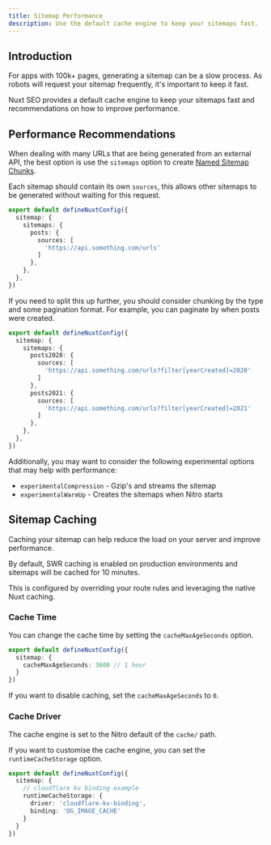 ```yaml
---
title: Sitemap Performance
description: Use the default cache engine to keep your sitemaps fast.
---
```


## Introduction

For apps with 100k+ pages, generating a sitemap can be a slow process. As robots will request your sitemap frequently, it's important to keep it fast.

Nuxt SEO provides a default cache engine to keep your sitemaps fast and recommendations on how to improve performance.

## Performance Recommendations

When dealing with many URLs that are being generated from an external API, the best option is use the `sitemaps`
option to create [Named Sitemap Chunks](/docs/sitemap/guides/multi-sitemaps).

Each sitemap should contain its own `sources`, this allows other sitemaps to be generated without waiting for this request.

```ts
export default defineNuxtConfig({
  sitemap: {
    sitemaps: {
      posts: {
        sources: [
          'https://api.something.com/urls'
        ]
      },
    },
  },
})
```

If you need to split this up further, you should consider chunking by the type and some pagination format. For example,
you can paginate by when posts were created.

```ts
export default defineNuxtConfig({
  sitemap: {
    sitemaps: {
      posts2020: {
        sources: [
          'https://api.something.com/urls?filter[yearCreated]=2020'
        ]
      },
      posts2021: {
        sources: [
          'https://api.something.com/urls?filter[yearCreated]=2021'
        ]
      },
    },
  },
})
```

Additionally, you may want to consider the following experimental options that may help with performance:
- `experimentalCompression` - Gzip's and streams the sitemap
- `experimentalWarmUp` - Creates the sitemaps when Nitro starts

## Sitemap Caching

Caching your sitemap can help reduce the load on your server and improve performance.

By default, SWR caching is enabled on production environments and sitemaps will be cached for 10 minutes.

This is configured by overriding your route rules and leveraging the native Nuxt caching.

### Cache Time

You can change the cache time by setting the `cacheMaxAgeSeconds` option.

```ts
export default defineNuxtConfig({
  sitemap: {
    cacheMaxAgeSeconds: 3600 // 1 hour
  }
})
```

If you want to disable caching, set the `cacheMaxAgeSeconds` to `0`.

### Cache Driver

The cache engine is set to the Nitro default of the `cache/` path.

If you want to customise the cache engine, you can set the `runtimeCacheStorage` option.

```ts [nuxt.config.ts]
export default defineNuxtConfig({
  sitemap: {
    // cloudflare kv binding example
    runtimeCacheStorage: {
      driver: 'cloudflare-kv-binding',
      binding: 'OG_IMAGE_CACHE'
    }
  }
})
```
